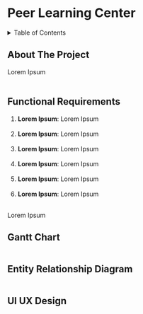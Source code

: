 # Peer Learning Center




<!-- TABLE OF CONTENTS -->
<details>
  <summary>Table of Contents</summary>
  <ol>
    <li><a href="#about">About</a></li>
    <li><a href="#funcitonal-requirements">Functional Requirements</a></li>
    <li><a href="#gantt">Gantt Chart</a></li>
    <li><a href="#erd">Entity Relationship Diagram</a></li>
    <li><a href="#uiux">UI UX Design</a></li>
  </ol>
</details>


<!-- about -->
## About The Project
<section id="about">
  Lorem Ipsum
</section>
<br>

<!-- functional requirements -->
## Functional Requirements
<section id="functional-requirements">
  <ol>
  <li>
    <strong>Lorem Ipsum</strong>: Lorem Ipsum
  </li>
  <br>
  <li>
    <strong>Lorem Ipsum</strong>: Lorem Ipsum
  </li>
  <br>
  <li>
    <strong>Lorem Ipsum</strong>: Lorem Ipsum
  </li>
  <br>
  <li>
    <strong>Lorem Ipsum</strong>: Lorem Ipsum
  </li>
  <br>
  <li>
    <strong>Lorem Ipsum</strong>: Lorem Ipsum
  </li>
  <br>
  <li>
   <strong>Lorem Ipsum</strong>: Lorem Ipsum
  </li>
</ol>

<br>
Lorem Ipsum
</section>

<!-- gantt -->
## Gantt Chart
<section id="gantt">
  <a href="">
    <img src="" alt="" />
  </a>
</section>


<!-- erd -->
## Entity Relationship Diagram
<section id="erd">
  <a href="" target="_blank">
    <img src="" />
  </a>
</section>


<!-- uiux -->
## UI UX Design
<section id="uiux">
  <a href="" target="_blank">
    <img src="" />
  </a>
</section>


